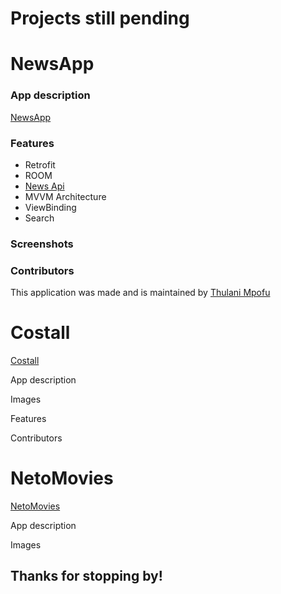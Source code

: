 # Projects still pending

#  NewsApp

### App description
[NewsApp](https://github.com/TOLANY-LANNIE/News-App)

### Features
   - Retrofit
   - ROOM
   - [News Api](https://newsapi.org)
   - MVVM Architecture
   - ViewBinding
   - Search 
   
### Screenshots

### Contributors
This application was made and is maintained by [Thulani Mpofu](https://github.com/TOLANY-LANNIE)

# Costall
[Costall](https://github.com/TOLANY-LANNIE/Costall-Meeting-Ledger-App)
<p>
  App description
</p>
<p>
  Images
</p>
<p>
  Features
</p>
<p>
  Contributors
</p>

# NetoMovies
[NetoMovies](https://github.com/TOLANY-LANNIE/Guardian-News-App)
<p>
  App description
</p>
<p>
  Images
</p>

## Thanks for stopping by!
